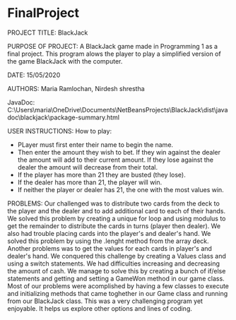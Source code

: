 # FinalProject
PROJECT TITLE: BlackJack

PURPOSE OF PROJECT: A BlackJack game made in Programming 1 as a final project.
This program alows the player to play a simplified version of the game BlackJack with the computer.

DATE: 15/05/2020

AUTHORS: Maria Ramlochan, Nirdesh shrestha

JavaDoc: C:\Users\maria\OneDrive\Documents\NetBeansProjects\BlackJack\dist\javadoc\blackjack\package-summary.html

USER INSTRUCTIONS: How to play:
- PLayer must first enter their name to begin the name.
- Then enter the amount they wish to bet. If they win against the dealer
  the amount will add to their current amount. If they lose against the dealer 
  the amount will decrease from their total.
- If the player has more than 21 they are busted (they lose).
- If the dealer has more than 21, the player will win.
- If neither the player or dealer has 21, the one with the most values win.

PROBLEMS: Our challenged was to distribute two cards from the deck to the player and the dealer 
and to add additional card to each of their hands. We solved this problem by creating a unique 
for loop and using modulus to get the remainder to distribute the cards in turns (player then dealer).
We also had trouble placing cards into the player's and dealer's hand. We solved this problem by using 
the .lenght method from the array deck.
Another problems was to get the values for each cards in player's and dealer's hand. We conquered this 
challenge by creating a Values class and using a switch statements.
We had difficulties increasing and decreasing the amount of cash. We manage to solve this
by creating a bunch of if/else statements and getting and setting a GameWon method in our game class.
Most of our problems were acomplished by having a few classes to execute and initializing methods that 
came toghether in our Game class and running from our BlackJack class.
This was a very challenging program yet enjoyable.
It helps us explore other options and lines of coding.

